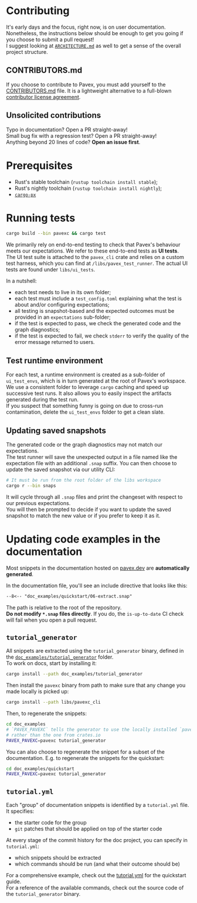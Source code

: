 # Contributing

It's early days and the focus, right now, is on user documentation.\
Nonetheless, the instructions below should be enough to get you going if you choose to submit a pull request!\
I suggest looking at [`ARCHITECTURE.md`](ARCHITECTURE.md) as well to get a sense of the overall project structure.

## CONTRIBUTORS.md

If you choose to contribute to Pavex,
you must add yourself to the [CONTRIBUTORS.md](CONTRIBUTORS.md) file.
It is a lightweight alternative to a full-blown [contributor license agreement](https://www.djangoproject.com/foundation/cla/faq/).

## Unsolicited contributions

Typo in documentation? Open a PR straight-away!\
Small bug fix with a regression test? Open a PR straight-away!\
Anything beyond 20 lines of code? **Open an issue first**.

# Prerequisites

- Rust's stable toolchain (`rustup toolchain install stable`);
- Rust's nightly toolchain (`rustup toolchain install nightly`);
- [`cargo-px`](https://lukemathwalker.github.io/cargo-px/)

# Running tests

```bash
cargo build --bin pavexc && cargo test
```

We primarily rely on end-to-end testing to check that Pavex's behaviour meets our expectations. We refer to these end-to-end tests
as **UI tests**.\
The UI test suite is attached to the `pavex_cli` crate and relies on a custom test harness, which you can find at `/libs/pavex_test_runner`. The actual UI tests are found under `libs/ui_tests`.

In a nutshell:

- each test needs to live in its own folder;
- each test must include a `test_config.toml` explaining what the test is about and/or configuring expectations;
- all testing is snapshot-based and the expected outcomes must be provided in an `expectations` sub-folder;
- if the test is expected to pass, we check the generated code and the graph diagnostics;
- if the test is expected to fail, we check `stderr` to verify the quality of the error message returned to users.

## Test runtime environment

For each test, a runtime environment is created as a sub-folder of `ui_test_envs`, which is in turn generated at the root of Pavex's workspace.\
We use a consistent folder to leverage `cargo` caching and speed up successive test runs. It also allows you to easily inspect the artifacts generated during the test run.\
If you suspect that something funny is going on due to cross-run contamination, delete the `ui_test_envs` folder to get a clean slate.

## Updating saved snapshots

The generated code or the graph diagnostics may not match our expectations.\
The test runner will save the unexpected output in a file named like the expectation file with an additional `.snap` suffix. You can then choose to update the saved snapshot via our utility CLI:

```bash
# It must be run from the root folder of the libs workspace
cargo r --bin snaps
```

It will cycle through all `.snap` files and print the changeset with respect to our previous expectations.\
You will then be prompted to decide if you want to update the saved snapshot to match the new value or if you prefer to keep it as it.

# Updating code examples in the documentation

Most snippets in the documentation hosted on [pavex.dev](https://pavex.dev/docs) are **automatically generated**.

In the documentation file, you'll see an include directive that looks like this:

```markdown
--8<-- "doc_examples/quickstart/06-extract.snap"
```

The path is relative to the root of the repository.\
**Do not modify `*.snap` files directly**.
If you do, the `is-up-to-date` CI check will fail when you open a pull request.

## `tutorial_generator`

All snippets are extracted using the `tutorial_generator` binary,
defined in the [`doc_examples/tutorial_generator`](doc_examples/tutorial_generator) folder.\
To work on docs, start by installing it:

```bash
cargo install --path doc_examples/tutorial_generator
```

Then install the `pavexc` binary from path to make sure that any change you made locally is picked up:

```bash
cargo install --path libs/pavexc_cli
```

Then, to regenerate the snippets:

```bash
cd doc_examples
# `PAVEX_PAVEXC` tells the generator to use the locally installed `pavexc` binary
# rather than the one from crates.io
PAVEX_PAVEXC=pavexc tutorial_generator
```

You can also choose to regenerate the snippet for a subset of the documentation. E.g. to regenerate the snippets for the quickstart:

```bash
cd doc_examples/quickstart
PAVEX_PAVEXC=pavexc tutorial_generator
```

## `tutorial.yml`

Each "group" of documentation snippets is identified by a `tutorial.yml` file.\
It specifies:

- the starter code for the group
- `git` patches that should be applied on top of the starter code

At every stage of the commit history for the doc project, you can specify in `tutorial.yml`:

- which snippets should be extracted
- which commands should be run (and what their outcome should be)

For a comprehensive example,
check out the [tutorial.yml](doc_examples/quickstart/tutorial.yml) for the quickstart guide.\
For a reference of the available commands, check out the source code of the `tutorial_generator` binary.
